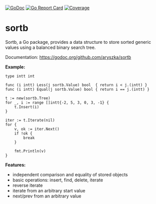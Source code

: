 [![GoDoc](https://godoc.org/github.com/aryszka/sortb?status.svg)](https://godoc.org/github.com/aryszka/sortb)
[![Go Report Card](https://goreportcard.com/badge/github.com/aryszka/sortb)](https://goreportcard.com/report/github.com/aryszka/sortb)
[![Coverage](http://gocover.io/_badge/github.com/aryszka/sortb)](http://gocover.io/github.com/aryszka/sortb)

# sortb

Sortb, a Go package, provides a data structure to store sorted generic values
using a balanced binary search tree.

Documentation: https://godoc.org/github.com/aryszka/sortb

**Example:**

```
type intt int

func (i intt) Less(j sortb.Value) bool  { return i < j.(intt) }
func (i intt) Equal(j sortb.Value) bool { return i == j.(intt) }

t := new(sortb.Tree)
for _, i := range []intt{-2, 5, 3, 0, 3, -1} {
	t.Insert(i)
}

iter := t.Iterate(nil)
for {
	v, ok := iter.Next()
	if !ok {
		break
	}

	fmt.Println(v)
}
```

**Features:**

- independent comparison and equality of stored objects
- basic operations: insert, find, delete, iterate
- reverse iterate
- iterate from an arbitrary start value
- next/prev from an arbitrary value
